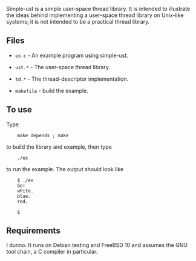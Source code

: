 Simple-ust is a simple user-space thread library.  It is intended to illustrate
the ideas behind implementing a user-space thread library on Unix-like systems;
it is not intended to be a practical thread library.

## Files

* `ex.c` - An example program using simple-ust.

* `ust.*` - The user-space thread library.

* `td.*` - The thread-descriptor implementation.

* `makefile` - build the example.

## To use

Type

		make depends ; make

to build the library and example, then type

		./ex

to run the example.  The output should look like

		$ ./ex
		Go!
		white.
		blue.
		red.

		$

## Requirements

I dunno.  It runs on Debian testing and FreeBSD 10 and assumes the GNU tool
chain, a C compiler in particular.
